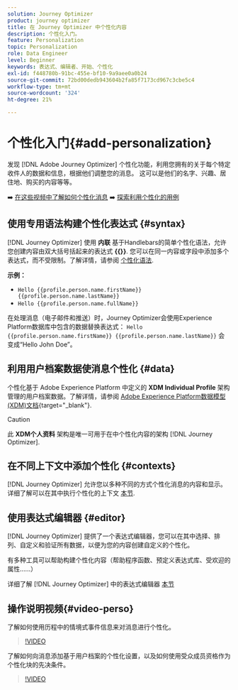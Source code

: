 ```yaml
---
solution: Journey Optimizer
product: journey optimizer
title: 在 Journey Optimizer 中个性化内容
description: 个性化入门。
feature: Personalization
topic: Personalization
role: Data Engineer
level: Beginner
keywords: 表达式、编辑者、开始、个性化
exl-id: f448780b-91bc-455e-bf10-9a9aee0a0b24
source-git-commit: 72bd00dedb943604b2fa85f7173cd967c3cbe5c4
workflow-type: tm+mt
source-wordcount: '324'
ht-degree: 21%

---
```


# 个性化入门{#add-personalization}

发现 [!DNL Adobe Journey Optimizer] 个性化功能，利用您拥有的关于每个特定收件人的数据和信息，根据他们调整您的消息。 这可以是他们的名字、兴趣、居住地、购买的内容等等。

➡️ [在这些视频中了解如何个性化消息](#video-perso)
➡️ [探索利用个性化的用例](personalization-use-case.md)

## 使用专用语法构建个性化表达式 {#syntax}

[!DNL Journey Optimizer] 使用 **内联** 基于Handlebars的简单个性化语法，允许您创建内容由双大括号括起来的表达式 **{{}}**. 您可以在同一内容或字段中添加多个表达式，而不受限制。了解详情，请参阅 [个性化语法](personalization-syntax.md).

**示例：**

* `Hello {{profile.person.name.firstName}} {{profile.person.name.lastName}}`
* `Hello {{profile.person.name.fullName}}`

在处理消息（电子邮件和推送）时，Journey Optimizer会使用Experience Platform数据库中包含的数据替换表达式：  `Hello {{profile.person.name.firstName}} {{profile.person.name.lastName}}` 会变成“Hello John Doe”。

## 利用用户档案数据使消息个性化 {#data}

个性化基于 Adobe Experience Platform 中定义的 **XDM Individual Profile** 架构管理的用户档案数据。了解详情，请参阅 [Adobe Experience Platform数据模型(XDM)文档](https://experienceleague.adobe.com/docs/experience-platform/xdm/home.html?lang=zh-Hans){target="_blank"}.

>[!CAUTION]
>此 **XDM个人资料** 架构是唯一可用于在中个性化内容的架构 [!DNL Journey Optimizer].

## 在不同上下文中添加个性化 {#contexts}

[!DNL Journey Optimizer] 允许您以多种不同的方式个性化消息的内容和显示。 详细了解可以在其中执行个性化的上下文 [本节](personalization-contexts.md).

## 使用表达式编辑器 {#editor}

[!DNL Journey Optimizer] 提供了一个表达式编辑器，您可以在其中选择、排列、自定义和验证所有数据，以便为您的内容创建自定义的个性化。

有多种工具可以帮助构建个性化内容（帮助程序函数、预定义表达式库、受欢迎的属性……）

详细了解 [!DNL Journey Optimizer] 中的表达式编辑器 [本节](personalization-build-expressions.md)

## 操作说明视频{#video-perso}

了解如何使用历程中的情境式事件信息来对消息进行个性化。

>[!VIDEO](https://video.tv.adobe.com/v/334165?quality=12)

了解如何向消息添加基于用户档案的个性化设置，以及如何使用受众成员资格作为个性化块的先决条件。

>[!VIDEO](https://video.tv.adobe.com/v/334078?quality=12)
